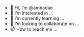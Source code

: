 - 👋 Hi, I’m @ambadae
- 👀 I’m interested in ...
- 🌱 I’m currently learning ...
- 💞️ I’m looking to collaborate on ...
- 📫 How to reach me ...

<!---
ambadae/ambadae is a ✨ special ✨ repository because its `README.md` (this file) appears on your GitHub profile.
You can click the Preview link to take a look at your changes.
--->
